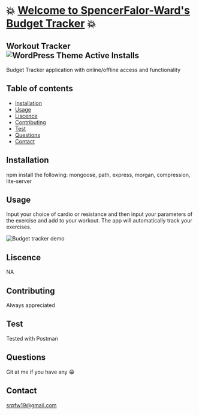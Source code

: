 # :boom: [Welcome to SpencerFalor-Ward's Budget Tracker](https://budget-tracker-sfw.herokuapp.com/) :boom:

## Workout Tracker ![WordPress Theme Active Installs](https://img.shields.io/wordpress/theme/installs/twentysixteen)

Budget Tracker application with online/offline access and functionality

## Table of contents

-   [Installation](#Installation)
-   [Usage](#Usage)
-   [Liscence](#Liscence)
-   [Contributing](#Contributing)
-   [Test](#Test)
-   [Questions](#Questions)
-   [Contact](#Contact)

## Installation

npm install the following: mongoose, path, express, morgan, compression, lite-server

## Usage

Input your choice of cardio or resistance and then input your parameters of the exercise and add to your workout. The app will automatically track your exercises.

![Budget tracker demo](./budgetTracker.gif)

## Liscence

NA

## Contributing

Always appreciated

## Test

Tested with Postman

## Questions

Git at me if you have any :grin:

## Contact

srpfw19@gmail.com

